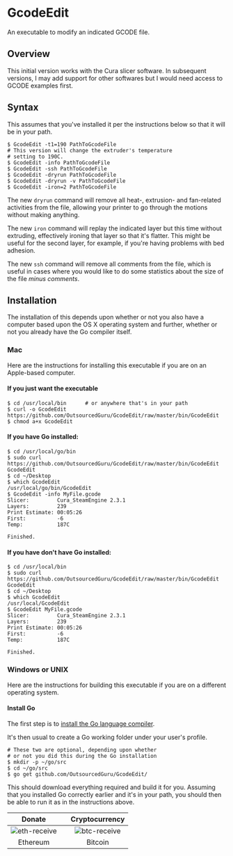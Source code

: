 # GcodeEdit
An executable to modify an indicated GCODE file.

## Overview
This initial version works with the Cura slicer software. In subsequent versions, I may add support for other softwares but I would need access to GCODE examples first.

## Syntax
This assumes that you've installed it per the instructions below so that it will be in your path.

```
$ GcodeEdit -t1=190 PathToGcodeFile
# This version will change the extruder's temperature
# setting to 190C.
$ GcodeEdit -info PathToGcodeFile
$ GcodeEdit -ssh PathToGcodeFile
$ GcodeEdit -dryrun PathToGcodeFile
$ GcodeEdit -dryrun -v PathToGcodeFile
$ GcodeEdit -iron=2 PathToGcodeFile
```

The new `dryrun` command will remove all heat-, extrusion- and fan-related activities from the file, allowing your printer to go through the motions without making anything.

The new `iron` command will replay the indicated layer but this time without extruding, effectively ironing that layer so that it's flatter. This might be useful for the second layer, for example, if you're having problems with bed adhesion.

The new `ssh` command will remove all comments from the file, which is useful in cases where you would like to do some statistics about the size of the file *minus comments*.

## Installation
The installation of this depends upon whether or not you also have a computer based upon the OS X operating system and further, whether or not you already have the Go compiler itself.

### Mac
Here are the instructions for installing this executable if you are on an Apple-based computer.

#### If you just want the executable
```
$ cd /usr/local/bin      # or anywhere that's in your path
$ curl -o GcodeEdit https://github.com/OutsourcedGuru/GcodeEdit/raw/master/bin/GcodeEdit
$ chmod a+x GcodeEdit
```

#### If you have Go installed:

```
$ cd /usr/local/go/bin
$ sudo curl https://github.com/OutsourcedGuru/GcodeEdit/raw/master/bin/GcodeEdit GcodeEdit
$ cd ~/Desktop
$ which GcodeEdit
/usr/local/go/bin/GcodeEdit
$ GcodeEdit -info MyFile.gcode
Slicer:         Cura_SteamEngine 2.3.1
Layers:         239
Print Estimate: 00:05:26
First:          -6
Temp:           187C

Finished.
```

#### If you have don't have Go installed:

```
$ cd /usr/local/bin
$ sudo curl https://github.com/OutsourcedGuru/GcodeEdit/raw/master/bin/GcodeEdit GcodeEdit
$ cd ~/Desktop
$ which GcodeEdit
/usr/local/GcodeEdit
$ GcodeEdit MyFile.gcode
Slicer:         Cura_SteamEngine 2.3.1
Layers:         239
Print Estimate: 00:05:26
First:          -6
Temp:           187C

Finished.
```

### Windows or UNIX
Here are the instructions for building this executable if you are on a different operating system.

#### Install Go
The first step is to [install the Go language compiler](https://golang.org).

It's then usual to create a Go working folder under your user's profile.

```
# These two are optional, depending upon whether
# or not you did this during the Go installation
$ mkdir -p ~/go/src
$ cd ~/go/src
$ go get github.com/OutsourcedGuru/GcodeEdit/
```

This should download everything required and build it for you. Assuming that you installed Go correctly earlier and it's in your path, you should then be able to run it as in the instructions above.

|Donate||Cryptocurrency|
|:-----:|---|:--------:|
| ![eth-receive](https://user-images.githubusercontent.com/15971213/40564950-932d4d10-601f-11e8-90f0-459f8b32f01c.png) || ![btc-receive](https://user-images.githubusercontent.com/15971213/40564971-a2826002-601f-11e8-8d5e-eeb35ab53300.png) |
|Ethereum||Bitcoin|
